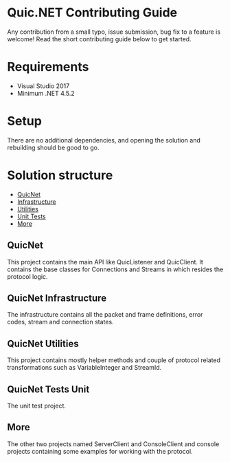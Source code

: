 # Quic.NET Contributing Guide

Any contribution from a small typo, issue submission, bug fix to a feature is welcome! Read the short contributing guide below to get started.

# Requirements

- Visual Studio 2017
- Minimum .NET 4.5.2

# Setup

There are no additional dependencies, and opening the solution and rebuilding should be good to go.

# Solution structure

   - [QuicNet](#quicnet)
   - [Infrastructure](#quicnet-infrastructure)
   - [Utilities](#quicnet-utilities)
   - [Unit Tests](#quicnet-tests-unit)
   - [More](#more)
   
## QuicNet
This project contains the main API like QuicListener and QuicClient. It contains the base classes for Connections and Streams in which
resides the protocol logic.

## QuicNet Infrastructure
The infrastructure contains all the packet and frame definitions, error codes, stream and connection states.

## QuicNet Utilities
This project contains mostly helper methods and couple of protocol related transformations such as VariableInteger and StreamId.

## QuicNet Tests Unit
The unit test project.

## More
The other two projects named ServerClient and ConsoleClient and console projects containing some examples for working with the protocol.
